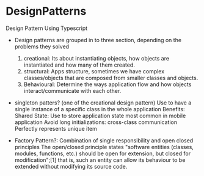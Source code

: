 # DesignPatterns
Design Pattern Using Typescript
* Design patterns are grouped in to three section, depending on the problems they solved
  1. creational: Its about instantiating objects, how objects are instantiated and how many of them created.
  2. structural: Apps structure, sometimes we have complex classes/objects that are composed from smaller classes and objects.
  3. Behavioural: Determine the ways application flow and how objects interact/communicate with each other.
 
* singleton patters? (one of the creational design pattern)
  Use to have a single instance of a specific class in the whole application
Benefits:
  Shared State: Use to store application state most common in mobile application
  Avoid long initializations:
  cross-class communication
  Perfectly represents unique item
  
* Factory Pattern?:
  Combination of single responsibility and open closed principles
    The open/closed principle states "software entities (classes, modules, functions, etc.) should be open for extension, but closed for       modification";[1] that is, such an entity can allow its behaviour to be extended without modifying its source code.
